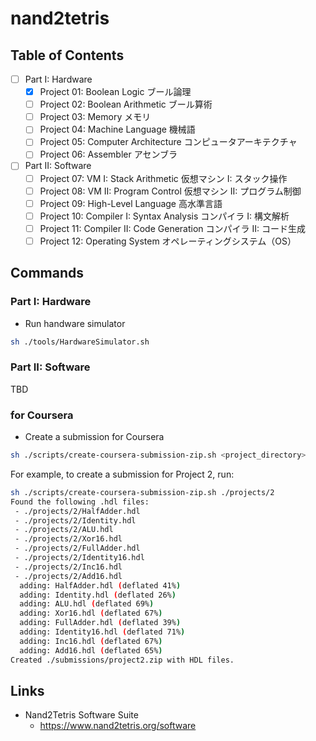 # nand2tetris

## Table of Contents

- [ ] Part I: Hardware
  - [x] Project 01: Boolean Logic ブール論理
  - [ ] Project 02: Boolean Arithmetic ブール算術
  - [ ] Project 03: Memory メモリ
  - [ ] Project 04: Machine Language 機械語
  - [ ] Project 05: Computer Architecture コンピュータアーキテクチャ
  - [ ] Project 06: Assembler アセンブラ
- [ ] Part II: Software
  - [ ] Project 07: VM I: Stack Arithmetic 仮想マシン I: スタック操作
  - [ ] Project 08: VM II: Program Control 仮想マシン II: プログラム制御
  - [ ] Project 09: High-Level Language 高水準言語
  - [ ] Project 10: Compiler I: Syntax Analysis コンパイラ I: 構文解析
  - [ ] Project 11: Compiler II: Code Generation コンパイラ II: コード生成
  - [ ] Project 12: Operating System オペレーティングシステム（OS）

## Commands

### Part I: Hardware

- Run handware simulator

```sh
sh ./tools/HardwareSimulator.sh
```

### Part II: Software

TBD

### for Coursera

- Create a submission for Coursera

```sh
sh ./scripts/create-coursera-submission-zip.sh <project_directory>
```

For example, to create a submission for Project 2, run:

```sh
sh ./scripts/create-coursera-submission-zip.sh ./projects/2
Found the following .hdl files:
 - ./projects/2/HalfAdder.hdl
 - ./projects/2/Identity.hdl
 - ./projects/2/ALU.hdl
 - ./projects/2/Xor16.hdl
 - ./projects/2/FullAdder.hdl
 - ./projects/2/Identity16.hdl
 - ./projects/2/Inc16.hdl
 - ./projects/2/Add16.hdl
  adding: HalfAdder.hdl (deflated 41%)
  adding: Identity.hdl (deflated 26%)
  adding: ALU.hdl (deflated 69%)
  adding: Xor16.hdl (deflated 67%)
  adding: FullAdder.hdl (deflated 39%)
  adding: Identity16.hdl (deflated 71%)
  adding: Inc16.hdl (deflated 67%)
  adding: Add16.hdl (deflated 65%)
Created ./submissions/project2.zip with HDL files.
```

## Links

- Nand2Tetris Software Suite
  - https://www.nand2tetris.org/software
